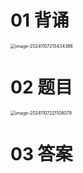 # 01 背诵

<img src="https://cvp.oss-cn-shanghai.aliyuncs.com/202411072154460.png" alt="image-20241107215434386" style="zoom:50%;" />



# 02 题目

<img src="https://cvp.oss-cn-shanghai.aliyuncs.com/202411072211119.png" alt="image-20241107221108079" style="zoom:50%;" />



# 03 答案

